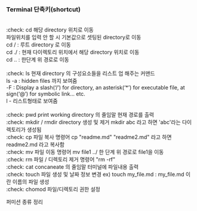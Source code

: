 <h3>Terminal 단축키(shortcut)</h3>
<br>
:check: cd <directory 이름>
해당 directory 위치로 이동 
<br>
파일위치를 입력 안 할 시 기본값으로 셋팅된 directory로 이동 <br>
cd / : 루트 directory 로 이동 <br>
cd ./ <directory 위치> : 현재 다이렉토리 위치에서 해당 directory 위치로 이동 <br>
cd .. : 한단계 위 경로로 이동 <br>
<br>
:check: ls
현재 directory 의 구성요소들을 리스트 업 해주는 커맨드 <br>
ls -a : hidden files 까지 보여줌 <br>
-F : Display a slash(‘/’) for directory, an asterisk(‘*’) for executable file, at sign(‘@’) for symbolic link… etc. <br>
l - 리스트형태로 보여줌 <br>
<br>
:check: pwd
print working directory 의 줄임말
현재 경로를 출력
<br>
:check: mkdir / rmdir
directory 생성 및 제거
mkdir abc 라고 하면 'abc'라는 다이렉토리가 생성됨
<br>
:check: cp
파일 복사 명령어
cp "readme.md" "readme2.md" 라고 하면 readme2.md 라고 복사함
<br>
:check: mv
파일 이동 명령어
mv file1 ../ 한 단계 위 경로로 file1을 이동
<br>
:check: rm
파일 / 디렉토리 제거 명령어
"rm -rf"
<br>
:check: cat
concaneate 의 줄임말
터미널에 파일내용 출력
<br>
:check: touch
파일 생성 및 날짜 정보 변경
ex) touch my_file.md : my_file.md 이란 이름의 파일 생성
<br>
:check: chomod
파일/디렉토리 권한 설정 <br>

퍼미션 종류 정리

